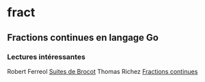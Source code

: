# fract
## Fractions continues en langage Go

### Lectures intéressantes
Robert Ferreol [Suites de Brocot](http://mapage.noos.fr/r.ferreol/atelecharger/textes/brocot.pdf)
Thomas Richez [Fractions continues](http://www-irma.u-strasbg.fr/~richez/ressources/recherche/memoire_fractions_continues.pdf)

